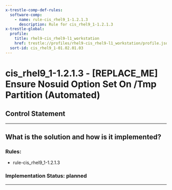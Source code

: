 ```yaml
---
x-trestle-comp-def-rules:
  software-comp:
    - name: rule-cis_rhel9_1-1.2.1.3
      description: Rule for cis_rhel9_1-1.2.1.3
x-trestle-global:
  profile:
    title: rhel9-cis_rhel9-l1_workstation
    href: trestle://profiles/rhel9-cis_rhel9-l1_workstation/profile.json
  sort-id: cis_rhel9_1-01.02.01.03
---
```


# cis_rhel9_1-1.2.1.3 - \[REPLACE_ME\] Ensure Nosuid Option Set On /Tmp Partition (Automated)

## Control Statement

______________________________________________________________________

## What is the solution and how is it implemented?

<!-- For implementation status enter one of: implemented, partial, planned, alternative, not-applicable -->

<!-- Note that the list of rules under ### Rules: is read-only and changes will not be captured after assembly to JSON -->

<!-- Add control implementation description here for control: cis_rhel9_1-1.2.1.3 -->

### Rules:

  - rule-cis_rhel9_1-1.2.1.3

### Implementation Status: planned

______________________________________________________________________
